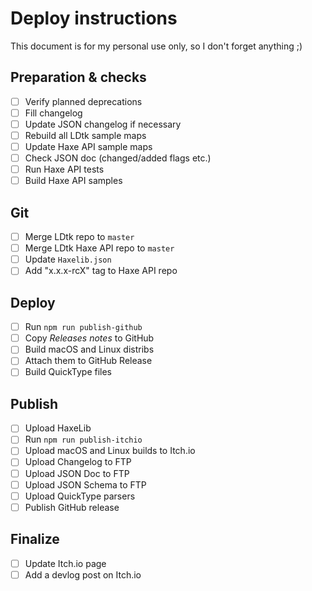 # Deploy instructions

This document is for my personal use only, so I don't forget anything ;)

## Preparation & checks
- [ ] Verify planned deprecations
- [ ] Fill changelog
- [ ] Update JSON changelog if necessary
- [ ] Rebuild all LDtk sample maps
- [ ] Update Haxe API sample maps
- [ ] Check JSON doc (changed/added flags etc.)
- [ ] Run Haxe API tests
- [ ] Build Haxe API samples

## Git
- [ ] Merge LDtk repo to `master`
- [ ] Merge LDtk Haxe API repo to `master`
- [ ] Update `Haxelib.json`
- [ ] Add "x.x.x-rcX" tag to Haxe API repo

## Deploy
- [ ] Run `npm run publish-github`
- [ ] Copy *Releases notes* to GitHub
- [ ] Build macOS and Linux distribs
- [ ] Attach them to GitHub Release
- [ ] Build QuickType files

## Publish
- [ ] Upload HaxeLib
- [ ] Run `npm run publish-itchio`
- [ ] Upload macOS and Linux builds to Itch.io
- [ ] Upload Changelog to FTP
- [ ] Upload JSON Doc to FTP
- [ ] Upload JSON Schema to FTP
- [ ] Upload QuickType parsers
- [ ] Publish GitHub release

## Finalize
- [ ] Update Itch.io page
- [ ] Add a devlog post on Itch.io